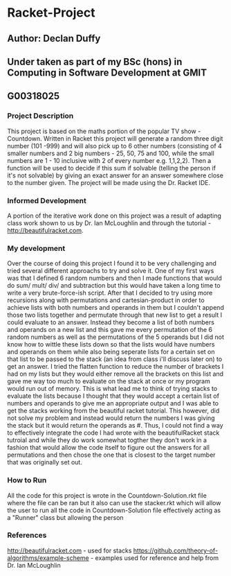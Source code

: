 # Racket-Project
## Author: Declan Duffy
## Under taken as part of my BSc (hons) in Computing in Software Development at GMIT
## G00318025

### Project Description
This project is based on the maths portion of the popular TV show - Countdown. Written in Racket this project will generate a random three digit number (101 -999) and will also pick up to 6 other numbers (consisting of 4 smaller numbers and 2 big numbers - 25, 50, 75 and 100, while the small numbers are 1 - 10 inclusive with 2 of every number e.g. 1,1,2,2). Then a function will be used to decide if this sum if solvable (telling the person if it's not solvable) by giving an exact answer for an answer somewhere close to the number given. The project will be made using the Dr. Racket IDE.

### Informed Development
A portion of the iterative work done on this project was a result of adapting class work shown to us by Dr. Ian McLoughlin and through the tutorial - http://beautifulracket.com.

### My development
Over the course of doing this project I found it to be very challenging and tried several different approachs to try and solve it. One of my first ways was that I defined 6 random numbers and then I made functions that would do sum/ mult/ div/ and subtraction but this would have taken a long time to write a very brute-force-ish script. After that I decided to try using more recursions along with permutations and cartesian-product in order to achieve lists with both numbers and operands in them but I couldn't append those two lists together and permutate through that new list to get a result I could evaluate to an answer. Instead they become a list of both numbers and operands on a new list and this gave me every permutation of the 6 random numbers as well as the permutations of the 5 operands but I did not know how to wittle these lists down so that the lists would have numbers and operands on them while also being seperate lists for a certain set on that list to be passed to the stack (an idea from class i'll discuss later on) to get an answer. I tried the flatten function to reduce the number of brackets I had on my lists but they would either remove all the brackets on this list and gave me way too much to evaluate on the stack at once or my program would run out of memory. This is what lead me to think of trying stacks to evaluate the lists because I thought that they would accept a certain list of numbers and operands to give me an appropriate output and I was able to get the stacks working from the beautiful racket tutorial. This however, did not solve my problem and instead would return the numbers I was giving the stack but it would return the operands as #<void>. Thus, I could not find a way to effectively integrate the code I had wrote with the beautifulRacket stack tutroial and while they do work somewhat togther they don't work in a fashion that would allow the code itself to figure out the answers for all permutations and then chose the one that is closest to the target number that was originally set out.

### How to Run
All the code for this project is wrote in the Countdown-Solution.rkt file where the file can be ran but it also can use the stacker.rkt which will allow the user to run all the code in Countdown-Solution file effectively acting as a "Runner" class but allowing the person 

### References
http://beautifulracket.com - used for stacks
https://github.com/theory-of-algorithms/example-scheme - examples used for reference and help from Dr. Ian McLoughlin
